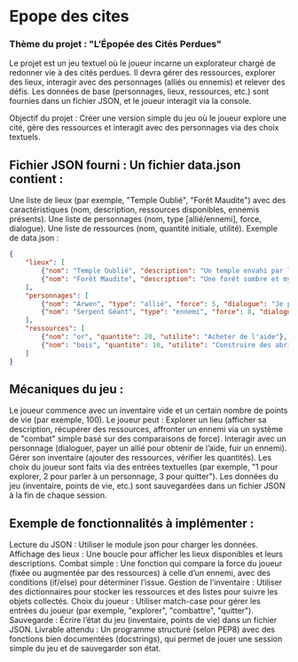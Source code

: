# Epope des cites

### Thème du projet : "L’Épopée des Cités Perdues"

Le projet est un jeu textuel où le joueur incarne un explorateur chargé de redonner vie à des cités perdues. Il devra gérer des ressources, explorer des lieux, interagir avec des personnages (alliés ou ennemis) et relever des défis. Les données de base (personnages, lieux, ressources, etc.) sont fournies dans un fichier JSON, et le joueur interagit via la console.

Objectif du projet : Créer une version simple du jeu où le joueur explore une cité, gère des ressources et interagit avec des personnages via des choix textuels.


## Fichier JSON fourni : Un fichier data.json contient :

Une liste de lieux (par exemple, "Temple Oublié", "Forêt Maudite") avec des caractéristiques (nom, description, ressources disponibles, ennemis présents).
Une liste de personnages (nom, type [allié/ennemi], force, dialogue).
Une liste de ressources (nom, quantité initiale, utilité).
Exemple de data.json :

```json
{
    "lieux": [
        {"nom": "Temple Oublié", "description": "Un temple envahi par la végétation", "ressources": ["or", "pierres"], "ennemis": ["serpent géant"]},
        {"nom": "Forêt Maudite", "description": "Une forêt sombre et mystérieuse", "ressources": ["bois", "herbes"], "ennemis": ["loup spectral"]}
    ],
    "personnages": [
        {"nom": "Arwen", "type": "allié", "force": 5, "dialogue": "Je peux t'aider à explorer, mais il me faut 10 unités d'or."},
        {"nom": "Serpent Géant", "type": "ennemi", "force": 8, "dialogue": "Sssss... Tu ne passeras pas !"}
    ],
    "ressources": [
        {"nom": "or", "quantite": 20, "utilite": "Acheter de l'aide"},
        {"nom": "bois", "quantite": 10, "utilite": "Construire des abris"}
    ]
}
```

## Mécaniques du jeu :

Le joueur commence avec un inventaire vide et un certain nombre de points de vie (par exemple, 100).
Le joueur peut :
Explorer un lieu (afficher sa description, récupérer des ressources, affronter un ennemi via un système de "combat" simple basé sur des comparaisons de force).
Interagir avec un personnage (dialoguer, payer un allié pour obtenir de l’aide, fuir un ennemi).
Gérer son inventaire (ajouter des ressources, vérifier les quantités).
Les choix du joueur sont faits via des entrées textuelles (par exemple, "1 pour explorer, 2 pour parler à un personnage, 3 pour quitter").
Les données du jeu (inventaire, points de vie, etc.) sont sauvegardées dans un fichier JSON à la fin de chaque session.

## Exemple de fonctionnalités à implémenter :

Lecture du JSON : Utiliser le module json pour charger les données.
Affichage des lieux : Une boucle pour afficher les lieux disponibles et leurs descriptions.
Combat simple : Une fonction qui compare la force du joueur (fixée ou augmentée par des ressources) à celle d’un ennemi, avec des conditions (if/else) pour déterminer l’issue.
Gestion de l’inventaire : Utiliser des dictionnaires pour stocker les ressources et des listes pour suivre les objets collectés.
Choix du joueur : Utiliser match-case pour gérer les entrées du joueur (par exemple, "explorer", "combattre", "quitter").
Sauvegarde : Écrire l’état du jeu (inventaire, points de vie) dans un fichier JSON.
Livrable attendu : Un programme structuré (selon PEP8) avec des fonctions bien documentées (docstrings), qui permet de jouer une session simple du jeu et de sauvegarder son état.
